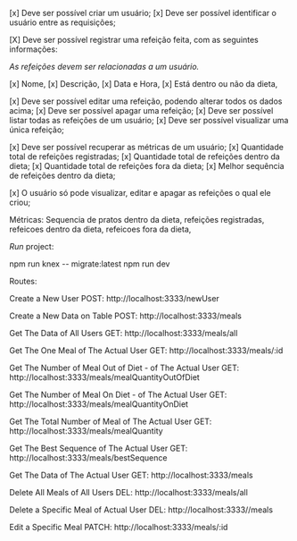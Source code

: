 [x] Deve ser possível criar um usuário;
[x] Deve ser possível identificar o usuário entre as requisições;

[X] Deve ser possível registrar uma refeição feita, com as seguintes informações:

*As refeições devem ser relacionadas a um usuário.*

[x] Nome,
[x] Descrição,
[x] Data e Hora,
[x] Está dentro ou não da dieta,

[x] Deve ser possível editar uma refeição, podendo alterar todos os dados acima;
[x] Deve ser possível apagar uma refeição;
[x] Deve ser possível listar todas as refeições de um usuário;
[x] Deve ser possível visualizar uma única refeição;

[x] Deve ser possível recuperar as métricas de um usuário;
[x] Quantidade total de refeições registradas;
[x] Quantidade total de refeições dentro da dieta;
[x] Quantidade total de refeições fora da dieta;
[x] Melhor sequência de refeições dentro da dieta;

[x] O usuário só pode visualizar, editar e apagar as refeições o qual ele criou;


Métricas: 
Sequencia de pratos dentro da dieta,
refeições registradas,
refeicoes dentro da dieta,
refeicoes fora da dieta,

*Run* project:

npm run knex -- migrate:latest
npm run dev

Routes:

Create a New User
POST: http://localhost:3333/newUser

Create a New Data on Table
POST: http://localhost:3333/meals

Get The Data of All Users
GET: http://localhost:3333/meals/all

Get The One Meal of The Actual User
GET: http://localhost:3333/meals/:id

Get The Number of Meal Out of Diet - of The Actual User
GET: http://localhost:3333/meals/mealQuantityOutOfDiet

Get The Number of Meal On Diet - of The Actual User
GET: http://localhost:3333/meals/mealQuantityOnDiet

Get The Total Number of Meal of The Actual User
GET: http://localhost:3333/meals/mealQuantity

Get The Best Sequence of The Actual User
GET: http://localhost:3333/meals/bestSequence

Get The Data of The Actual User
GET: http://localhost:3333/meals

Delete All Meals of All Users
DEL: http://localhost:3333/meals/all

Delete a Specific Meal of Actual User
DEL: http://localhost:3333//meals

Edit a Specific Meal
PATCH: http://localhost:3333/meals/:id